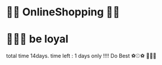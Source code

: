 # 🎉🎉 OnlineShopping 🎉🎉
# 🛒🛒🛒 be loyal
 total time 14days.
 time left : 1 days only !!!!
 Do Best ⚽⚾⚽
👩😍😍

